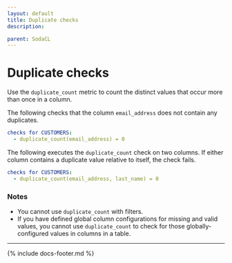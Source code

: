 ```yaml
---
layout: default
title: Duplicate checks
description: 

parent: SodaCL
---
```


# Duplicate checks

Use the `duplicate_count` metric to count the distinct values that occur more than once in a column.

The following checks that the column `email_address` does not contain any duplicates.

```yaml
checks for CUSTOMERS:
  - duplicate_count(email_address) = 0
```

The following executes the `duplicate_count` check on two columns. If either column contains a duplicate value relative to itself, the check fails.
```yaml
checks for CUSTOMERS:
  - duplicate_count(email_address, last_name) = 0
```

### Notes

* You cannot use `duplicate_count` with filters.
* If you have defined global column configurations for missing and valid values, you cannot use `duplicate_count` to check for those globally-configured values in columns in a table.

---
{% include docs-footer.md %}
